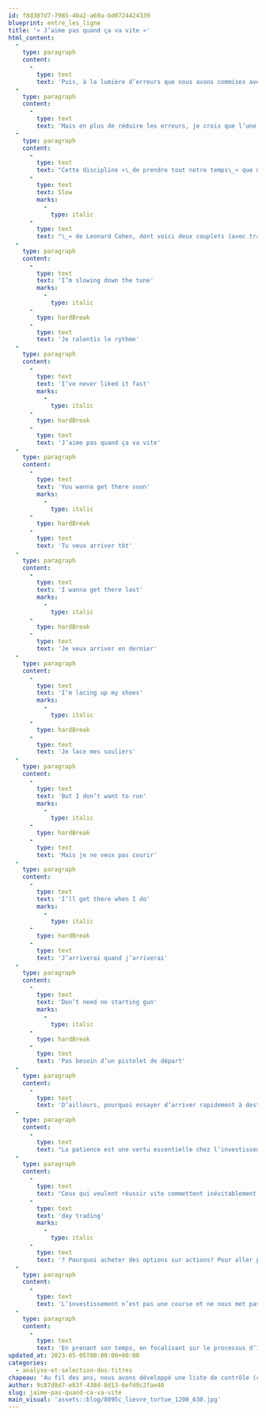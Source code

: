 ```yaml
---
id: f8d307d7-7985-40a2-a69a-bd0724424339
blueprint: entre_les_ligne
title: '« J’aime pas quand ça va vite »'
html_content:
  -
    type: paragraph
    content:
      -
        type: text
        text: 'Puis, à la lumière d’erreurs que nous avons commises avec certains investissements, nous avons ajouté quelques questions, le but étant évidemment de ne pas répéter ces erreurs!'
  -
    type: paragraph
    content:
      -
        type: text
        text: 'Mais en plus de réduire les erreurs, je crois que l’une des grandes vertus d’une telle liste (et de la discipline qu’elle requiert) est qu’elle nous oblige à prendre notre temps avant d’acheter un nouveau titre. Sans une telle liste de contrôle, combien de fois aurions-nous acheté avant de réaliser que nous avions oublié quelque chose, que c’était une erreur?'
  -
    type: paragraph
    content:
      -
        type: text
        text: "Cette discipline «\_de prendre tout notre temps\_» que nous tentons d’appliquer à toutes nos décisions d’investissement me rappelle les paroles d’une chanson d’un de mes auteurs-interprètes préférés, «\_"
      -
        type: text
        text: Slow
        marks:
          -
            type: italic
      -
        type: text
        text: "\_» de Leonard Cohen, dont voici deux couplets (avec traduction personnelle)\_:"
  -
    type: paragraph
    content:
      -
        type: text
        text: 'I’m slowing down the tune'
        marks:
          -
            type: italic
      -
        type: hardBreak
      -
        type: text
        text: 'Je ralentis le rythme'
  -
    type: paragraph
    content:
      -
        type: text
        text: 'I’ve never liked it fast'
        marks:
          -
            type: italic
      -
        type: hardBreak
      -
        type: text
        text: 'J’aime pas quand ça va vite'
  -
    type: paragraph
    content:
      -
        type: text
        text: 'You wanna get there soon'
        marks:
          -
            type: italic
      -
        type: hardBreak
      -
        type: text
        text: 'Tu veux arriver tôt'
  -
    type: paragraph
    content:
      -
        type: text
        text: 'I wanna get there last'
        marks:
          -
            type: italic
      -
        type: hardBreak
      -
        type: text
        text: 'Je veux arriver en dernier'
  -
    type: paragraph
    content:
      -
        type: text
        text: 'I’m lacing up my shoes'
        marks:
          -
            type: italic
      -
        type: hardBreak
      -
        type: text
        text: 'Je lace mes souliers'
  -
    type: paragraph
    content:
      -
        type: text
        text: 'But I don’t want to run'
        marks:
          -
            type: italic
      -
        type: hardBreak
      -
        type: text
        text: 'Mais je ne veux pas courir'
  -
    type: paragraph
    content:
      -
        type: text
        text: 'I’ll get there when I do'
        marks:
          -
            type: italic
      -
        type: hardBreak
      -
        type: text
        text: 'J’arriverai quand j’arriverai'
  -
    type: paragraph
    content:
      -
        type: text
        text: 'Don’t need no starting gun'
        marks:
          -
            type: italic
      -
        type: hardBreak
      -
        type: text
        text: 'Pas besoin d’un pistolet de départ'
  -
    type: paragraph
    content:
      -
        type: text
        text: 'D’ailleurs, pourquoi essayer d’arriver rapidement à destination quand c’est le voyage qui compte et qui est intéressant?'
  -
    type: paragraph
    content:
      -
        type: text
        text: "La patience est une vertu essentielle chez l’investisseur à long terme.\_Elle se manifeste lorsqu’il attend patiemment une occasion d’acheter le titre d’une société de qualité qu’il convoite depuis des années. Elle s’exerce lorsque les résultats financiers d’une de ses entreprises déçoivent à court terme, alors qu’il demeure confiant que ses perspectives à long terme demeurent favorables. Elle prend toute son importance lorsque l’économie tombe en récession ou que les marchés boursiers subissent de fortes corrections, faisant chuter fortement la valeur de son portefeuille."
  -
    type: paragraph
    content:
      -
        type: text
        text: "Ceux qui veulent réussir vite commettent inévitablement des erreurs. Ils coupent les coins ronds. Ils prennent des risques inutiles. Pourquoi investir sur marge? Pourquoi s’adonner au\_"
      -
        type: text
        text: 'day trading'
        marks:
          -
            type: italic
      -
        type: text
        text: '? Pourquoi acheter des options sur actions? Pour aller plus vite.'
  -
    type: paragraph
    content:
      -
        type: text
        text: 'L’investissement n’est pas une course et ne nous met pas en compétition avec qui que ce soit (sinon nous-même).'
  -
    type: paragraph
    content:
      -
        type: text
        text: 'En prenant son temps, en focalisant sur le processus d’investissement, on améliore ses résultats et on diminue les risques de ne jamais arriver à destination.'
updated_at: 2023-05-05T00:00:00+00:00
categories:
  - analyse-et-selection-des-titres
chapeau: 'Au fil des ans, nous avons développé une liste de contrôle (checklist) que nous avons incluse dans notre processus d’investissement. Cette liste comprend plus de 80 questions et points de repère auxquels nous devons répondre avant toute décision d’achat de titre.'
author: 9c87d8d7-e83f-438d-8d13-6efd9c2fae40
slug: jaime-pas-quand-ca-va-vite
main_visual: 'assets::blog/8095c_lievre_tortue_1200_630.jpg'
---
```

